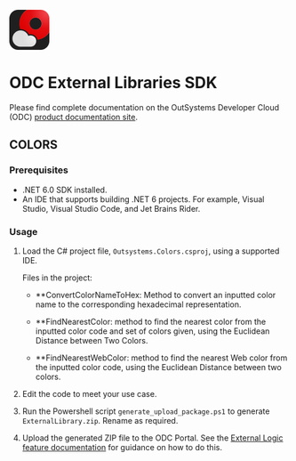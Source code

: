 ![External Libraries SDK](images/odc.png) 
# ODC External Libraries SDK

Please find complete documentation on the OutSystems Developer Cloud (ODC) [product documentation site](https://www.outsystems.com/goto/external-logic-readme).

## COLORS

### Prerequisites

* .NET 6.0 SDK installed.
* An IDE that supports building .NET 6 projects. For example, Visual Studio, Visual Studio Code, and Jet Brains Rider.

### Usage

1. Load the C# project file, `Outsystems.Colors.csproj`, using a supported IDE.

    Files in the project:
    * **ConvertColorNameToHex: Method to convert an inputted color name to the corresponding hexadecimal representation.

    * **FindNearestColor: method to find the nearest color from the inputted color code and set of colors given, using the Euclidean Distance between Two Colors.

    * **FindNearestWebColor: method to find the nearest Web color from the inputted color code, using the Euclidean Distance between two colors.
    
2. Edit the code to meet your use case. 

3. Run the Powershell script `generate_upload_package.ps1` to generate `ExternalLibrary.zip`. Rename as required.

4. Upload the generated ZIP file to the ODC Portal. See the [External Logic feature documentation](https://www.outsystems.com/goto/external-logic) for guidance on how to do this.


